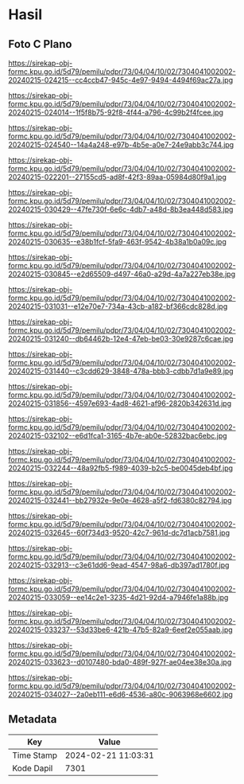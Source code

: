 # Hasil

## Foto C Plano

https://sirekap-obj-formc.kpu.go.id/5d79/pemilu/pdpr/73/04/04/10/02/7304041002002-20240215-024215--cc4ccb47-945c-4e97-9494-4494f69ac27a.jpg

https://sirekap-obj-formc.kpu.go.id/5d79/pemilu/pdpr/73/04/04/10/02/7304041002002-20240215-024014--1f5f8b75-92f8-4f44-a796-4c99b2f4fcee.jpg

https://sirekap-obj-formc.kpu.go.id/5d79/pemilu/pdpr/73/04/04/10/02/7304041002002-20240215-024540--14a4a248-e97b-4b5e-a0e7-24e9abb3c744.jpg

https://sirekap-obj-formc.kpu.go.id/5d79/pemilu/pdpr/73/04/04/10/02/7304041002002-20240215-022201--27155cd5-ad8f-42f3-89aa-05984d80f9a1.jpg

https://sirekap-obj-formc.kpu.go.id/5d79/pemilu/pdpr/73/04/04/10/02/7304041002002-20240215-030429--47fe730f-6e6c-4db7-a48d-8b3ea448d583.jpg

https://sirekap-obj-formc.kpu.go.id/5d79/pemilu/pdpr/73/04/04/10/02/7304041002002-20240215-030635--e38b1fcf-5fa9-463f-9542-4b38a1b0a09c.jpg

https://sirekap-obj-formc.kpu.go.id/5d79/pemilu/pdpr/73/04/04/10/02/7304041002002-20240215-030845--e2d65509-d497-46a0-a29d-4a7a227eb38e.jpg

https://sirekap-obj-formc.kpu.go.id/5d79/pemilu/pdpr/73/04/04/10/02/7304041002002-20240215-031031--e12e70e7-734a-43cb-a182-bf366cdc828d.jpg

https://sirekap-obj-formc.kpu.go.id/5d79/pemilu/pdpr/73/04/04/10/02/7304041002002-20240215-031240--db64462b-12e4-47eb-be03-30e9287c6cae.jpg

https://sirekap-obj-formc.kpu.go.id/5d79/pemilu/pdpr/73/04/04/10/02/7304041002002-20240215-031440--c3cdd629-3848-478a-bbb3-cdbb7d1a9e89.jpg

https://sirekap-obj-formc.kpu.go.id/5d79/pemilu/pdpr/73/04/04/10/02/7304041002002-20240215-031856--4597e693-4ad8-4621-af96-2820b342631d.jpg

https://sirekap-obj-formc.kpu.go.id/5d79/pemilu/pdpr/73/04/04/10/02/7304041002002-20240215-032102--e6d1fca1-3165-4b7e-ab0e-52832bac6ebc.jpg

https://sirekap-obj-formc.kpu.go.id/5d79/pemilu/pdpr/73/04/04/10/02/7304041002002-20240215-032244--48a92fb5-f989-4039-b2c5-be0045deb4bf.jpg

https://sirekap-obj-formc.kpu.go.id/5d79/pemilu/pdpr/73/04/04/10/02/7304041002002-20240215-032441--bb27932e-9e0e-4628-a5f2-fd6380c82794.jpg

https://sirekap-obj-formc.kpu.go.id/5d79/pemilu/pdpr/73/04/04/10/02/7304041002002-20240215-032645--60f734d3-9520-42c7-961d-dc7d1acb7581.jpg

https://sirekap-obj-formc.kpu.go.id/5d79/pemilu/pdpr/73/04/04/10/02/7304041002002-20240215-032913--c3e61dd6-9ead-4547-98a6-db397ad1780f.jpg

https://sirekap-obj-formc.kpu.go.id/5d79/pemilu/pdpr/73/04/04/10/02/7304041002002-20240215-033059--ee14c2e1-3235-4d21-92d4-a7946fe1a88b.jpg

https://sirekap-obj-formc.kpu.go.id/5d79/pemilu/pdpr/73/04/04/10/02/7304041002002-20240215-033237--53d33be6-421b-47b5-82a9-6eef2e055aab.jpg

https://sirekap-obj-formc.kpu.go.id/5d79/pemilu/pdpr/73/04/04/10/02/7304041002002-20240215-033623--d0107480-bda0-489f-927f-ae04ee38e30a.jpg

https://sirekap-obj-formc.kpu.go.id/5d79/pemilu/pdpr/73/04/04/10/02/7304041002002-20240215-034027--2a0eb111-e6d6-4536-a80c-9063968e6602.jpg


## Metadata

| Key        | Value               |
| ---------- | ------------------- |
| Time Stamp | 2024-02-21 11:03:31 |
| Kode Dapil | 7301                |



